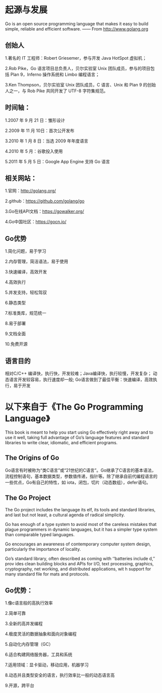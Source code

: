 # 起源与发展
Go is an open source programming language that makes it easy to build simple, reliable and efficient software.	—— From http://www.golang.org
## 创始人
1.著名的 IT 工程师：Robert Griesemer，参与开发 Java HotSpot 虚拟机；

2.Rob Pike，Go 语言项目总负责人，贝尔实验室 Unix 团队成员，参与的项目包括 Plan 9，Inferno 操作系统和 Limbo 编程语言；

3.Ken Thompson，贝尔实验室 Unix 团队成员，C 语言、Unix 和 Plan 9 的创始人之一，与 Rob Pike 共同开发了 UTF-8 字符集规范。
## 时间轴：

1.2007 年 9 月 21 日：雏形设计

2.2009 年 11 月 10日：首次公开发布

3.2010 年 1 月 8 日：当选 2009 年年度语言

4.2010 年 5 月：谷歌投入使用

5.2011 年 5 月 5 日：Google App Engine 支持 Go 语言

## 相关网站：

1.官网：http://golang.org/

2.github：https://github.com/golang/go

3.Go在线API文档：https://gowalker.org/

4.Go中国社区：https://gocn.io/

## Go优势

1.简化问题，易于学习

2.内存管理，简洁语法，易于使用

3.快速编译，高效开发

4.高效执行

5.并发支持，轻松驾驭

6.静态类型

7.标准类库，规范统一

8.易于部署

9.文档全面

10.免费开源

## 语言目的
相对C/C++ 编译快，执行快，开发较难；Java编译快，执行较慢，开发复杂；
动态语言开发较容易，执行速度却一般;
Go语言做到了最佳平衡：快速编译，高效执行，易于开发
# 以下来自于《The Go Programming Language》

This book is meant to help you start using Go effectively right away and to use it well, taking
full advantage of Go’s language features and standard libraries to write clear, idiomatic, and
efficient programs.

## The Origins of Go

Go语言有时被称为“类C语言”或“21世纪的C语言”。Go继承了C语言的基本语法，流程控制语句，基本数据类型，参数值传递，指针等。除了继承自前代编程语言的一些优点，Go有自己的特性，如 iota，闭包，切片（动态数组），defer语句。

## The Go Project

The Go project includes the language its elf, its tools and standard libraries, and last but not least, a cultural agenda of radical simplicity.

Go has enough of a type system to avoid most of the careless mistakes that plague programmers in dynamic languages, but it has a simpler type system than comparable typed languages.

Go encourages an awareness of contemporary computer system design, particularly the importance of locality.

Go’s standard library, often described as coming with ‘‘batteries include d,’’ prov ides clean building blocks and APIs for I/O, text processing, graphics, cryptography, net working, and distributed applications, wit h support for many standard file for mats and protocols.

## Go优势：

1.像c语言般的高执行效率

2.简单可靠

3.全新的高并发编程

4.极度灵活的数据抽象和面向对象编程

5.自动化内存管理（GC）

6.适合构建网络服务器，工具和系统

7.适用领域：显卡驱动，移动应用，机器学习

8.动态并且类型安全的语言，执行效率比一般的动态语言高

9.开源，跨平台
